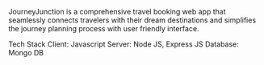 JourneyJunction is a comprehensive travel booking web app that seamlessly connects travelers with their dream destinations and simplifies the journey planning process with user 
friendly interface.

Tech Stack
Client: Javascript
Server: Node JS, Express JS
Database: Mongo DB
